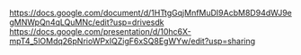 https://docs.google.com/document/d/1HTtgGqjMnfMuDI9AcbM8D94dWJ9egMNWpQn4qLQuMNc/edit?usp=drivesdk
https://docs.google.com/presentation/d/10hc6X-mpT4_5lOMdq26pNrioWPxIQZigF6xSQ8EgWYw/edit?usp=sharing
